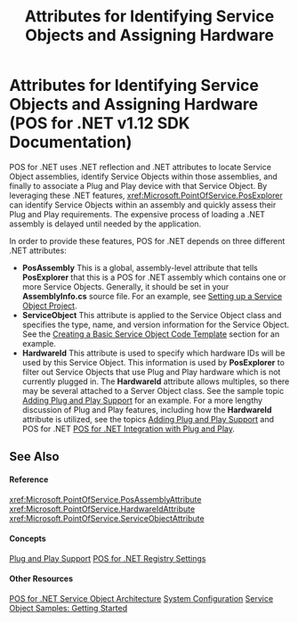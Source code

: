 ﻿---
title: Attributes for Identifying Service Objects and Assigning Hardware
description: Attributes for Identifying Service Objects and Assigning Hardware (POS for .NET v1.14 SDK Documentation)
ms.date: 02/27/2008
ms.topic: how-to
ms.custom: pos-restored-from-archive
---

# Attributes for Identifying Service Objects and Assigning Hardware (POS for .NET v1.12 SDK Documentation)

POS for .NET uses .NET reflection and .NET attributes to locate Service Object assemblies, identify Service Objects within those assemblies, and finally to associate a Plug and Play device with that Service Object. By leveraging these .NET features, <xref:Microsoft.PointOfService.PosExplorer> can identify Service Objects within an assembly and quickly assess their Plug and Play requirements. The expensive process of loading a .NET assembly is delayed until needed by the application.

In order to provide these features, POS for .NET depends on three different .NET attributes:

- **PosAssembly**
    This is a global, assembly-level attribute that tells **PosExplorer** that this is a POS for .NET assembly which contains one or more Service Objects. Generally, it should be set in your **AssemblyInfo.cs** source file. For an example, see [Setting up a Service Object Project](setting-up-a-service-object-project.md).
- **ServiceObject**
    This attribute is applied to the Service Object class and specifies the type, name, and version information for the Service Object. See the [Creating a Basic Service Object Code Template](creating-a-basic-service-object-code-template.md) section for an example.
- **HardwareId**
    This attribute is used to specify which hardware IDs will be used by this Service Object. This information is used by **PosExplorer** to filter out Service Objects that use Plug and Play hardware which is not currently plugged in. The **HardwareId** attribute allows multiples, so there may be several attached to a Server Object class. See the sample topic [Adding Plug and Play Support](adding-plug-and-play-support.md) for an example. For a more lengthy discussion of Plug and Play features, including how the **HardwareId** attribute is utilized, see the topics [Adding Plug and Play Support](adding-plug-and-play-support.md) and POS for .NET [POS for .NET Integration with Plug and Play](pos-for-net-integration-with-plug-and-play.md).

## See Also

#### Reference

<xref:Microsoft.PointOfService.PosAssemblyAttribute>
<xref:Microsoft.PointOfService.HardwareIdAttribute>
<xref:Microsoft.PointOfService.ServiceObjectAttribute>

#### Concepts

[Plug and Play Support](plug-and-play-support.md)
[POS for .NET Registry Settings](pos-for-net-registry-settings.md)

#### Other Resources

[POS for .NET Service Object Architecture](pos-for-net-service-object-architecture.md)
[System Configuration](system-configuration.md)
[Service Object Samples: Getting Started](service-object-samples-getting-started.md)

